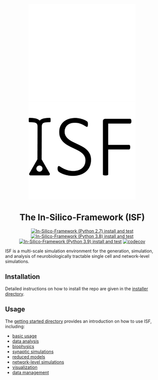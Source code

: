 <div align="center">

<img src=./docs/_static/_figures/isf-logo-white.png#gh-dark-mode-only width='350'>
<img src=./docs/_static/_figures/isf-logo-black.png#gh-light-mode-only width='350'>

# The In-Silico-Framework (ISF)
[![In-Silico-Framework (Python 2.7) install and test](https://github.com/mpinb/in_silico_framework/actions/workflows/test-isf-py27-local.yml/badge.svg)](https://github.com/mpinb/in_silico_framework/actions/workflows/test-isf-py27-local.yml)
[![In-Silico-Framework (Python 3.8) install and test](https://github.com/mpinb/in_silico_framework/actions/workflows/test-isf-py38-local.yml/badge.svg)](https://github.com/mpinb/in_silico_framework/actions/workflows/test-isf-py38-local.yml)
[![In-Silico-Framework (Python 3.9) install and test](https://github.com/mpinb/in_silico_framework/actions/workflows/test-isf-py39-local.yml/badge.svg)](https://github.com/mpinb/in_silico_framework/actions/workflows/test-isf-py39-local.yml)
[![codecov](https://codecov.io/gh/mpinb/in_silico_framework/graph/badge.svg?token=V4P4QMFM12)](https://codecov.io/gh/mpinb/in_silico_framework)
</div>

ISF is a multi-scale simulation environment for the generation, simulation, and analysis of neurobiologically tractable single cell and network-level simulations.

## Installation

Detailed instructions on how to install the repo are given in the [installer directory](./installer/).

## Usage

The [getting started directory](./getting_started) provides an introduction on how to use ISF, including:
- [basic usage](./getting_started/Introduction_to_ISF.ipynb)
- [data analysis](<./getting_started/tutorials/1. data analysis>)
- [biophysics](<./getting_started/tutorials/2. biophysics>)
- [synaptic simulations](<./getting_started/tutorials/3. synaptic simulations>)
- [reduced models](<./getting_started/tutorials/4. reduced models>)
- [network-level simulations](<./getting_started/tutorials/5. network simulations>)
- [visualization](<./getting_started/tutorials/6. visualization>)
- [data management](<./getting_started/tutorials/7. data management>)
